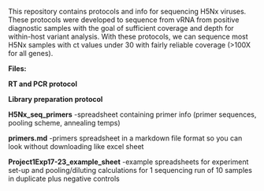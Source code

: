 This repository contains protocols and info for sequencing H5Nx viruses. These protocols were developed to sequence from vRNA from positive diagnostic samples with the goal of sufficient coverage and depth for within-host variant analysis. With these protocols, we can sequence most H5Nx samples with ct values under 30 with fairly reliable coverage (>100X for all genes).

**Files:**

**RT and PCR protocol**

**Library preparation protocol**

**H5Nx_seq_primers** -spreadsheet containing primer info (primer sequences, pooling scheme, annealing temps)

**primers.md** -primers spreadsheet in a markdown file format so you can look without downloading like excel sheet

**Project1Exp17-23_example_sheet** -example spreadsheets for experiment set-up and pooling/diluting calculations for 1 sequencing run of 10 samples in duplicate plus negative controls
